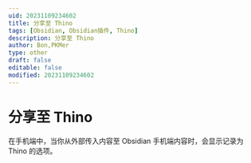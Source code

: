 ```yaml
---
uid: 20231109234602
title: 分享至 Thino
tags: [Obsidian, Obsidian插件, Thino]
description: 分享至 Thino
author: Bon,PKMer
type: other
draft: false
editable: false
modified: 20231109234602
---
```


# 分享至 Thino

在手机端中，当你从外部传入内容至 Obsidian 手机端内容时，会显示记录为 Thino 的选项。